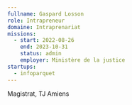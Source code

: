 ```yaml
---
fullname: Gaspard Losson
role: Intrapreneur
domaine: Intraprenariat
missions:
  - start: 2022-08-26
    end: 2023-10-31
    status: admin
    employer: Ministère de la justice
startups:
  - infoparquet
---
```


Magistrat, TJ Amiens
